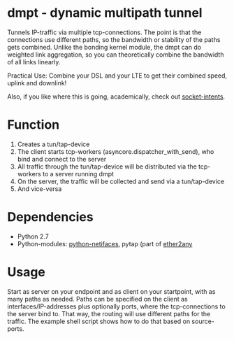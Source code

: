 dmpt - dynamic multipath tunnel
=====================

Tunnels IP-traffic via multiple tcp-connections. The point is that the connections use different paths, so the bandwidth or stability of the paths gets combined. Unlike the bonding kernel module, the dmpt can do weighted link aggregation, so you can theoretically combine the bandwidth of all links linearly.

Practical Use: Combine your DSL and your LTE to get their combined speed, uplink and downlink!

Also, if you like where this is going, academically, check out [socket-intents](https://github.com/fg-inet/socket-intents).

Function
========
1. Creates a tun/tap-device
2. The client starts tcp-workers (asyncore.dispatcher_with_send), who bind and connect to the server
3. All traffic through the tun/tap-device will be distributed via the tcp-workers to a server running dmpt
4. On the server, the traffic will be collected and send via a tun/tap-device
5. And vice-versa



Dependencies
============
* Python 2.7
* Python-modules: [python-netifaces](https://pypi.python.org/pypi/netifaces), pytap (part of [ether2any](git://git.someserver.de/seba/ether2any)


Usage
=====
Start as server on your endpoint and as client on your startpoint, with as many paths as needed.
Paths can be specified on the client as interfaces/IP-addresses plus optionally ports, where the tcp-connections to the server bind to. That way, the routing will use different paths for the traffic.
The example shell script shows how to do that based on source-ports.

